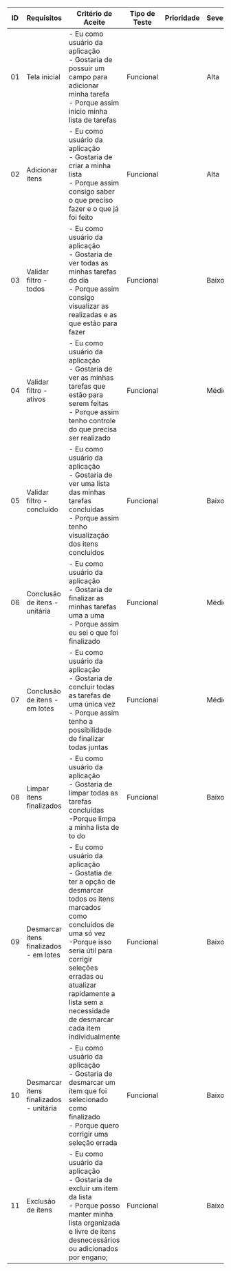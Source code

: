 | ID | Requisitos               | Critério de Aceite                                                                                  | Tipo de Teste | Prioridade | Severidade | Valor base | Valor atual | Meta | Progresso | Confiança |
|----|--------------------------|-----------------------------------------------------------------------------------------------------|---------------|------------|------------|------------|-------------|------|------------|-----------|
| 01  | Tela inicial             | - Eu como usuário da aplicação <br>- Gostaria de possuir um campo para adicionar minha tarefa <br>- Porque assim inicio minha lista de tarefas | Funcional     |        | Alta         |           |          |    | 😀         | 
| 02  | Adicionar itens          | - Eu como usuário da aplicação <br>- Gostaria de criar a minha lista <br>- Porque assim consigo saber o que preciso fazer e o que já foi feito | Funcional     |        | Alta          |           |          |     | 😀         | 
| 03  | Validar filtro - todos   | - Eu como usuário da aplicação <br>- Gostaria de ver todas as minhas tarefas do dia <br>- Porque assim consigo visualizar as realizadas e as que estão para fazer | Funcional     |       | Baixo          |           |          |     | 😀         | 
| 04  | Validar filtro - ativos  | - Eu como usuário da aplicação <br>- Gostaria de ver as minhas tarefas que estão para serem feitas <br>- Porque assim tenho controle do que precisa ser realizado | Funcional     |       | Médio          |           |          |     | 😀         | 
| 05  | Validar filtro - concluído| - Eu como usuário da aplicação <br>- Gostaria de ver uma lista das minhas tarefas concluídas <br>- Porque assim tenho visualização dos itens concluídos | Funcional     |       | Baixo          |           |          |     | 😀         | 
| 06  | Conclusão de itens - unitária| - Eu como usuário da aplicação <br>- Gostaria de finalizar as minhas tarefas uma a uma <br>- Porque assim eu sei o que foi finalizado | Funcional     |       | Médio          |            |          |     | 😀         | 
| 07  | Conclusão de itens - em lotes| - Eu como usuário da aplicação <br>- Gostaria de concluir todas as tarefas de uma única vez <br>- Porque assim tenho a possibilidade de finalizar todas juntas | Funcional     |       | Médio          |            |          |     | 😀         | 
| 08  | Limpar itens finalizados | - Eu como usuário da aplicação <br>- Gostaria de limpar todas as tarefas concluídas <br> -Porque limpa a minha lista de to do | Funcional     |       | Baixo          |            |          |     | 😀         | 
| 09  | Desmarcar itens finalizados - em lotes | - Eu como usuário da aplicação <br>- Gostatia de ter a opção de desmarcar todos os itens marcados como concluídos de uma só vez <br> -Porque isso seria útil para corrigir seleções erradas ou atualizar rapidamente a lista sem a necessidade de desmarcar cada item individualmente | Funcional     |       | Baixo |          |     | 😀         |     
| 10  | Desmarcar itens finalizados - unitária | - Eu como usuário da aplicação <br>- Gostaria de desmarcar um item que foi selecionado como finalizado <br> - Porque quero corrigir  uma seleção errada | Funcional     |       | Baixo |          |     | 😀         |
| 11  | Exclusão de ítens | - Eu como usuário da aplicação <br>- Gostaria de excluir um item da lista <br>- Porque posso manter minha lista organizada e livre de itens desnecessários ou adicionados por engano; | Funcional     |       | Baixo |          |     | 😀         |                                                                                                
